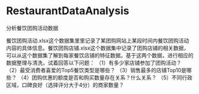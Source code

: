 # RestaurantDataAnalysis
分析餐饮团购活动数据

餐饮团购活动.xlsx这个数据集里里记录了某团购网站上某段时间内餐饮团购活动内容的具体信息。餐饮团购店铺.xlsx这个数据集中记录了团购店铺的相关数据，可以从这个数据集了解到每家餐饮店铺的特征数据。基于这两个数据，进行相应的数据整理与清洗，试着回答以下问题：
    （1）有多少家店铺参加了团购活动？
    （2）最受消费者喜爱的Top5餐饮类型是哪些？
    （3）销售最多的店铺Top10是哪些？
    （4）团购优惠的额度是否和购买数量存在关系？什么关系？
    （5）不同行政区域，口碑良好（选择评分大于4分）的商家数量？